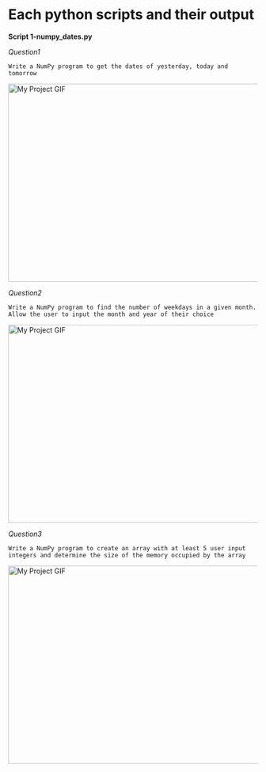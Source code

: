 # Each python scripts and their output


**Script 1-numpy_dates.py** 

*Question1*

```Write a NumPy program to get the dates of yesterday, today and tomorrow```

<img src="./Question1.gif" alt="My Project GIF" width="600" height="400">

*Question2*

```Write a NumPy program to find the number of weekdays in a given month. Allow the user to input the month and year of their choice```

<img src="./Question2.gif" alt="My Project GIF" width="600" height="400">

*Question3*

```Write a NumPy program to create an array with at least 5 user input integers and determine the size of the memory occupied by the array```

<img src="./Question3.gif" alt="My Project GIF" width="600" height="400">



